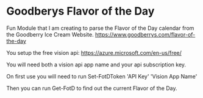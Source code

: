 # Goodberys Flavor of the Day
Fun Module that I am creating to parse the Flavor of the Day calendar from the Goodberry Ice Cream Website. https://www.goodberrys.com/flavor-of-the-day

You setup the free vision api: https://azure.microsoft.com/en-us/free/

You will need both a vision api app name and your api subscription key.

On first use you will need to run Set-FotDToken 'API Key' 'Vision App Name'

Then you can run Get-FotD to find out the current Flavor of the Day.
